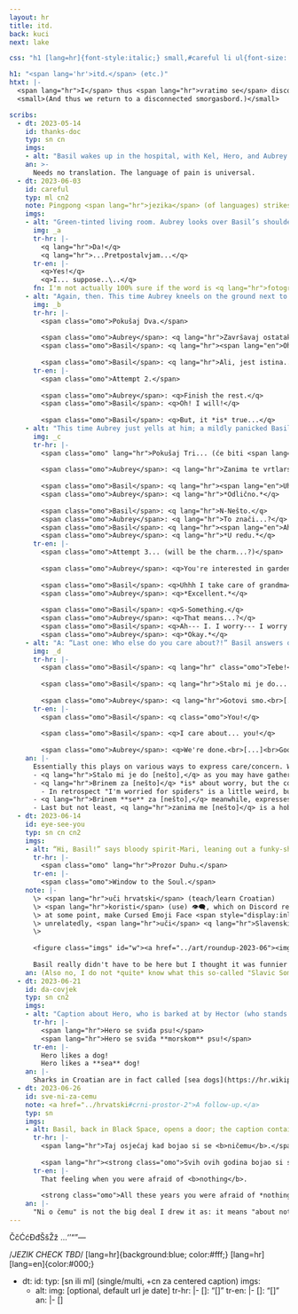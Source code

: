 ```yaml
---
layout: hr
title: itd.
back: kuci
next: lake

css: "h1 [lang=hr]{font-style:italic;} small,#careful li ul{font-size:.85em;} #thanks-doc hr,#eye-see-you hr{display:none;} @media only screen and (min-width:600px){.cn2 .tr p{text-align:center;}} #careful figure:nth-of-type(3){text-transform:uppercase;} @media only screen and (min-width:500px){#w img{max-width:400px;}} #w figcaption p{font-size:.85em; text-align:center; margin-top:0;} #w [lang=hr]{font-style:normal;} #eye-see-you .note{max-width:100%; background:0; padding:0 1em;} #sve-ni-za-cemu .note p{text-align:center;} /*color wheee*/ #careful{background:#737474; color:#eef1d7} #careful h2{color:#b0b2a5;} #careful .an a{text-decoration-color:#92938d;} #careful .an a:focus,#careful .an a:hover,#careful .an a:active{color:inherit; opacity:.75;} #careful ::selection{background:#5D6060;}"

h1: "<span lang='hr'>itd.</span> (etc.)"
htxt: |-
  <span lang="hr">I</span> thus <span lang="hr">vratimo se</span> disconnectedom smorgasbordu.  
  <small>(And thus we return to a disconnected smorgasbord.)</small>

scribs:
  - dt: 2023-05-14
    id: thanks-doc
    typ: sn cn
    imgs:
    - alt: "Basil wakes up in the hospital, with Kel, Hero, and Aubrey standing nearby. Hero: “Hey, Basil. How’re you feeling?” He holds up a card that reads “How much does it hurt?”, below which is a pain scale from 1 (Not at all!) to 3 (OK) to 5 (Horrid Agony). / Basil’s response: “P… Pet….”. Kel: “‘Pet’? You want Hector? /Here??/” Aubrey translates: “Five. He means five….”"
    an: >-
      Needs no translation. The language of pain is universal.
  - dt: 2023-06-03
    id: careful
    typ: ml cn2
    note: Pingpong <span lang="hr">jezika</span> (of languages) strikes [<span lang="hr">opet</span> (again)](../hrvatski/ostatak-aprila#jazz), but this time it's mostly self-explanatory.
    imgs:
    - alt: "Green-tinted living room. Aubrey looks over Basil’s shoulder as he attempts to match various Croatian words like puzzle pieces. The correct answers are written. Basil’s version, however, as read aloud by Aubrey: “‘You care about your flowers’… ‘You worry about your friends’… ‘You take care of photography’… and you’re interested in spiders.” Basil is affirmative. Aubrey… less so."
      img: _a
      tr-hr: |-
        <q lang="hr">Da!</q>  
        <q lang="hr">...Pretpostalvjam...</q>
      tr-en: |-
        <q>Yes!</q>  
        <q>I... suppose..\..</q>
      fn: I'm not actually 100% sure if the word is <q lang="hr">fotografi**ja**</q> (photograph) or <q lang="hr">fotografi**ranje**</q> (photography) because [Wikipedia](https://hr.wikipedia.org/wiki/Fotografija) implies the former??
    - alt: "Again, then. This time Aubrey kneels on the ground next to Basil, and hands him a paper and pencil. He misses the Croatian words, but in reply to “Fill in the blank,” Basl is eager. / He proceeds to stare, increasingly perturbed, because he can’t think of any examples. —unless: / (I care about): Sunny! (I worry about): Sunny! (I take care of): Sunny! The last one is also filled ‘Sunny’ but Aubrey interrupts: “No.” “H-huh?” “No. Stop it.” “B-But,” Basil protests, in Croatian even— Aubrey swipes the pencil anyway. “/No./”"
      img: _b
      tr-hr: |-
        <span class="omo">Pokušaj Dva.</span>
        
        <span class="omo">Aubrey</span>: <q lang="hr">Završavaj ostatak.</q>  
        <span class="omo">Basil</span>: <q lang="hr"><span lang="en">Oh!</span> Hoću!</q>
        
        <span class="omo">Basil</span>: <q lang="hr">Ali, jest istina...</q>
      tr-en: |-
        <span class="omo">Attempt 2.</span>
        
        <span class="omo">Aubrey</span>: <q>Finish the rest.</q>  
        <span class="omo">Basil</span>: <q>Oh! I will!</q>
        
        <span class="omo">Basil</span>: <q>But, it *is* true...</q>
    - alt: "This time Aubrey just yells at him; a mildly panicked Basil is loud right back. A: “What do you do for a hobby?” B: “I. I used to garden…?” A: “Good. [Translation, roughly.] / What or who would you take care of. /Other than Sunny/.” B: “Uhhh [attempted translation]” A: “[single word]. What concerns or worries you.” Basil answers something; clarification seems to be alright; A: “Well not—whatever”"
      img: _c
      tr-hr: |-
        <span class="omo" lang="hr">Pokušaj Tri... (će biti <span lang="en">charm</span>...?)</span>
        
        <span class="omo">Aubrey</span>: <q lang="hr">Zanima te vrtlarstvo.</q>
        
        <span class="omo">Basil</span>: <q lang="hr"><span lang="en">Uhhh</span> brinem se za baka---baku?</q>  
        <span class="omo">Aubrey</span>: <q lang="hr">*Odlično.*</q>
        
        <span class="omo">Basil</span>: <q lang="hr">N-Nešto.</q>  
        <span class="omo">Aubrey</span>: <q lang="hr">To znači...?</q>  
        <span class="omo">Basil</span>: <q lang="hr"><span lang="en">Ah---</span> B. Brinem--- Brinem za... *sve*.</q>  
        <span class="omo">Aubrey</span>: <q lang="hr">*U redu.*</q>
      tr-en: |-
        <span class="omo">Attempt 3... (will be the charm...?)</span>
        
        <span class="omo">Aubrey</span>: <q>You're interested in gardening.</q>
        
        <span class="omo">Basil</span>: <q>Uhhh I take care of grandma</q>  
        <span class="omo">Aubrey</span>: <q>*Excellent.*</q>
        
        <span class="omo">Basil</span>: <q>S-Something.</q>  
        <span class="omo">Aubrey</span>: <q>That means...?</q>  
        <span class="omo">Basil</span>: <q>Ah--- I. I worry--- I worry about... *everything*.</q>  
        <span class="omo">Aubrey</span>: <q>*Okay.*</q>
    - alt: "A: “Last one: Who else do you care about?!” Basil answers quickly, pointing at her. He even makes a full sentence out of it. In response Aubrey calls him a kiss-ass; Basil: “Yeah, but—” (she shoves him in the face, he continues anyway) “—uh, how’d I do?” Aubrey: “[One-word assessment]. Go home.” (Basil: “This… /is/ my house…”)"
      img: _d
      tr-hr: |-
        <span class="omo">Basil</span>: <q lang="hr" class="omo">Tebe!</q>
        
        <span class="omo">Basil</span>: <q lang="hr">Stalo mi je do... tebe!</q>
        
        <span class="omo">Aubrey</span>: <q lang="hr">Gotovi smo.<br>[...]<br>„Dobro. <span lang="en">Go home.</span></q>
      tr-en: |-
        <span class="omo">Basil</span>: <q class="omo">You!</q>
        
        <span class="omo">Basil</span>: <q>I care about... you!</q>
        
        <span class="omo">Aubrey</span>: <q>We're done.<br>[...]<br>Good. Go home.</q>
    an: |-
      Essentially this plays on various ways to express care/concern. Which I *think* the sequence covers as-is, but for extra clarity (all examples in first-person singular):
      - <q lang="hr">Stalo mi je do [nešto],</q> as you may have gathered from [last round](../hrvatski/yaoi#yaoi), ≈ "I care about [something]," [specifically](https://www.easy-croatian.com/2014/11/52.html) like one might care about a friend. <q lang="hr">Stalo mi je do mojih prijatelja</q> ≈ "I care about my friends."
      - <q lang="hr">Brinem za [nešto]</q> *is* about worry, but the connotations aren't positive; think "I worry about you (because you're in trouble, I'm afraid for you)."
        - In retrospect "I'm worried for spiders" is a little weird, but Basil being Basil I guess it kiiinda works anyway?
      - <q lang="hr">Brinem **se** za [nešto],</q> meanwhile, expresses that the speaker cares for something in the taking-care-of way.
      - Last but not least, <q lang="hr">zanima me [nešto]</q> is a hobby-type care/interest. Basil being interested in spiders isn't... *technically* wrong..\..
  - dt: 2023-06-14
    id: eye-see-you
    typ: sn cn cn2
    imgs:
    - alt: “Hi, Basil!” says bloody spirit-Mari, leaning out a funky-shaped “window” (same shape as above) and waving to Basil. Basil is not facing her.
      tr-hr: |-
        <span class="omo" lang="hr">Prozor Duhu.</span>
      tr-en: |-
        <span class="omo">Window to the Soul.</span>
    note: |-
      \> <span lang="hr">uči hrvatski</span> (teach/learn Croatian)  
      \> <span lang="hr">koristi</span> (use) 👁️‍🗨️, which on Discord renders as a black speech bubble with an eye in it, to indicate <a href="../hrvatski#crni-prostor"><span lang="hr">riječi "Crnog&nbsp;Prostora"</span> (words of "Black&nbsp;Space")</a>  
      \> at some point, make Cursed Emoji Face <span style="display:inline-block;">"👁️👄👁️"</span> but with the Other eye  
      \> unrelatedly, <span lang="hr">uči</span> <q lang="hr">Slavenski Nešto</q>  
      \> 
      
      <figure class="imgs" id="w"><a href="../art/roundup-2023-06"><img src="../assets/img/hr/2023-06-05.png" alt="Cursed Emoji Face, but with a different shape for the eyes. Basil, in the foreground, mutters the following:" title="Cursed Emoji Face, but with a different shape for the eyes. Basil, in the foreground, mutters as below:"></a><figcaption><p>“<span lang="hr">Koji</span>… actual <span lang="hr">kurac</span>…” ≈ “What… the actual fuck…”</p></figcaption></figure>
      
      Basil really didn't have to be here but I thought it was funnier that way. Cue this:
    an: (Also no, I do not *quite* know what this so-called "Slavic Something" is yet..\..)
  - dt: 2023-06-21
    id: da-covjek
    typ: sn cn2
    imgs:
    - alt: "Caption about Hero, who is barked at by Hector (who stands angrily by the door) and says “Yes, boss! On it, boss!” / Second caption looks near identical to the first but with an additional word; “/Atta/ good boy! You want a bonus?” asks Jawsum. (Headspace-Hero salutes; “Not necessary, boss!”) (Jawsum is pleased. “Correct answer!”)"
      tr-hr: |-
        <span lang="hr">Hero se sviđa psu!</span>  
        <span lang="hr">Hero se sviđa **morskom** psu!</span>
      tr-en: |-
        Hero likes a dog!  
        Hero likes a **sea** dog!
    an: |-
      Sharks in Croatian are in fact called [sea dogs](https://hr.wikipedia.org/wiki/Morski_psi). (<span lang="hr"><q>Vau,</q> usput</span> (by the way), is [the Croatian version of "bark" (dog sound)](https://en.wikipedia.org/wiki/Cross-linguistic_onomatopoeias#Cats_and_dogs).)
  - dt: 2023-06-26
    id: sve-ni-za-cemu
    note: <a href="../hrvatski#crni-prostor-2">A follow-up.</a>
    typ: sn
    imgs:
    - alt: Basil, back in Black Space, opens a door; the caption contains a word with close resemblance to something that came up before. Second panel, the word is emphasized, and Basil is very melodramatically distressed about it.
      tr-hr: |-
        <span lang="hr">Taj osjećaj kad bojao si se <b>ničemu</b>.</span>
        
        <span lang="hr"><strong class="omo">Svih ovih godina bojao si se *ničemu*</strong></span>
      tr-en: |-
        That feeling when you were afraid of <b>nothing</b>.
        
        <strong class="omo">All these years you were afraid of *nothing*</strong>
    an: |-
      "Ni o čemu" is not the big deal I drew it as: it means "about nothing." As for why the word <q lang="hr">ničemu</q> ("nothing," on its own) gets split? Grammatical shenanigans. Which are not actually that complicated now that I have context but, once more in the name of art, [Exaggerated Reaction Funney](https://knowyourmeme.com/memes/dramatic-dmitry)..\..
---
```

ČčĆćĐđŠšŽž
…‘’“”—

 /*JEZIK CHECK TBD*/ [lang=hr]{background:blue; color:#fff;} [lang=hr] [lang=en]{color:#000;}

  - dt: 
    id: 
    typ: [sn ili ml] (single/multi, +cn za centered caption)
    imgs:
    - alt: 
      img: [optional, default url je date]
      tr-hr: |-
        <span class="omo">[]</span>: <q lang="hr">[]</q>
      tr-en: |-
        <span class="omo">[]</span>: <q>[]</q>
    an: |-
      []